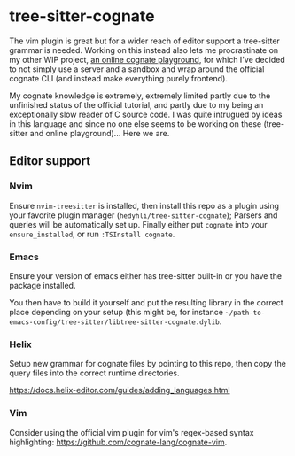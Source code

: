 # tree-sitter-cognate

The vim plugin is great but for a wider reach of editor support a tree-sitter
grammar is needed. Working on this instead also lets me procrastinate on my
other WIP project, [an online cognate
playground](https://github.com/hedyhli/cognate-playground), for which I've
decided to not simply use a server and a sandbox and wrap around the official
cognate CLI (and instead make everything purely frontend).

My cognate knowledge is extremely, extremely limited partly due to the
unfinished status of the official tutorial, and partly due to my being an
exceptionally slow reader of C source code. I was quite intrugued by ideas in
this language and since no one else seems to be working on these (tree-sitter
and online playground)... Here we are.

## Editor support

### Nvim

Ensure `nvim-treesitter` is installed, then install this repo as a plugin using
your favorite plugin manager (`hedyhli/tree-sitter-cognate`); Parsers and
queries will be automatically set up. Finally either put `cognate` into your
`ensure_installed`, or run `:TSInstall cognate`.

### Emacs

Ensure your version of emacs either has tree-sitter built-in or you have the
package installed.

You then have to build it yourself and put the resulting library in the correct
place depending on your setup (this might be, for instance
`~/path-to-emacs-config/tree-sitter/libtree-sitter-cognate.dylib`.

### Helix

Setup new grammar for cognate files by pointing to this repo, then copy the
query files into the correct runtime directories.

<https://docs.helix-editor.com/guides/adding_languages.html>

### Vim

Consider using the official vim plugin for vim's regex-based syntax
highlighting: <https://github.com/cognate-lang/cognate-vim>.
